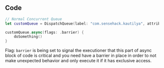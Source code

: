 
## Code

```swift
// Normal Concurrent Queue
let customQueue = DispatchQueue(label: "com.sensehack.kautilya", attributes: .concurrent)

customQueue.async(flags: .barrier) {
	doSomething()
}

```

Flag: `barrier` is being set to signal the executioner that this part of async block of code is critical and you need have a barrier in place in order to not make unexpected behavior and only execute it if it has exclusive access.
